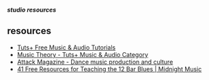 _**studio resources**_

## resources

- [Tuts+ Free Music & Audio Tutorials](http://music.tutsplus.com/)
- [Music Theory - Tuts+ Music & Audio Category](http://music.tutsplus.com/categories/music-theory)
- [Attack Magazine - Dance music production and culture](http://www.attackmagazine.com/)
- [41 Free Resources for Teaching the 12 Bar Blues | Midnight Music](http://midnightmusic.com.au/2012/10/41-free-resources-for-teaching-the-12-bar-blues/)
